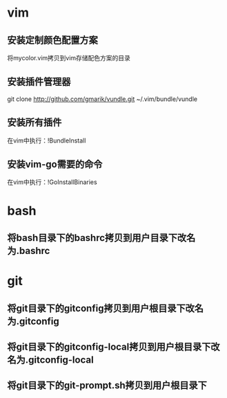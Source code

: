 # vim

## 安装定制颜色配置方案
将mycolor.vim拷贝到vim存储配色方案的目录

## 安装插件管理器
git clone http://github.com/gmarik/vundle.git ~/.vim/bundle/vundle

## 安装所有插件
在vim中执行：!BundleInstall

## 安装vim-go需要的命令
在vim中执行：!GoInstallBinaries

# bash

## 将bash目录下的bashrc拷贝到用户目录下改名为.bashrc

# git

## 将git目录下的gitconfig拷贝到用户根目录下改名为.gitconfig

## 将git目录下的gitconfig-local拷贝到用户根目录下改名为.gitconfig-local

## 将git目录下的git-prompt.sh拷贝到用户根目录下
